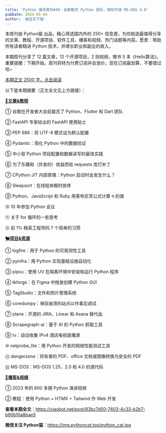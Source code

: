 ```yaml
---
title: 'Python 潮流周刊#49：谷歌裁员 Python 团队，微软开源 MS-DOS 4.0'
pubDate: 2024-05-04
author: '豌豆花下猫'
---
```


本周刊由 Python猫 出品，精心筛选国内外的 250+ 信息源，为你挑选最值得分享的文章、教程、开源项目、软件工具、播客和视频、热门话题等内容。愿景：帮助所有读者精进 Python 技术，并增长职业和副业的收入。

本期周刊分享了 12 篇文章，12 个开源项目，2 则视频，赠书 5 本《Hello算法》。重要提醒：下期开始，周刊将转为付费订阅并会涨价，现在订阅最划算，不要错过哈~

[本期正文 2500 字，点击阅读](https://xiaobot.net/post/83bc7d50-7403-4c33-b2b7-b90b10a8bae5)

以下是本期摘要（正文全文见上方链接）： 

**[🦄文章&教程](https://xiaobot.net/p/python_weekly)** 


① 谷歌在开发者大会前裁员了 Python、Flutter 和 Dart 团队

② FastAPI 专家给出的 FastAPI 使用贴士

③ PEP 686：将 UTF-8 模式设为默认配置

④ Pydantic：简化 Python 中的数据验证

⑤ 中小型 Python 项目配置和数据读写的最佳实践

⑥ 为了乐趣和（并发的）收益而给 requests 库打补丁

⑦ CPython JIT 内部原理：Python 启动时会发生什么？

⑧ Sleepsort：在线程休眠时排序

⑨ Python、JavaScript 和 Ruby 用莱布尼茨公式计算 π 的值

⑩ 10 年参加 Python 会议

⑪ 关于 for 循环的一些思考

⑫ 前 1% 精英工程师的 7 个简单的习惯

**[🐿️项目&资源](https://xiaobot.net/p/python_weekly)** 


① logfire：用于 Python 的可观测性工具

② pyinfra：用 Python 实现基础设施自动化

③ pipxu：使用 UV 在隔离环境中安装和运行 Python 程序

④ tkforge：在 Figma 中拖放创建 Python GUI

⑤ TagStudio：文件和照片管理系统

⑥ coredumpy：保存崩溃的站点以作事后调试

⑦ plane：开源的 JIRA、Linear 和 Asana 替代品

⑧ Scrapegraph-ai：基于 AI 的 Python 抓取工具

⑨ tv：自动收集 IPv4 酒店电视直播源

⑩ netprobe\_lite：用 Python 开发的网络性能测试工具

⑪ dangerzone：将有害的 PDF、office 文档或图像转换为安全的 PDF

⑫ MS-DOS：MS-DOS 1.25、2.0 和 4.0 的源代码

**[🐢播客&视频](https://xiaobot.net/p/python_weekly)** 


① 2023 年的 800 多期 Python 演讲视频

② 教程：使用 Python + HTMX + Tailwind 作 Web 开发



**查看本期全文**：https://xiaobot.net/post/83bc7d50-7403-4c33-b2b7-b90b10a8bae5

**微信关注 Python猫**：https://img.pythoncat.top/python_cat.jpg 

